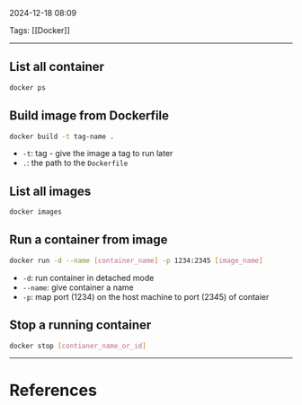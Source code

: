 2024-12-18 08:09

Tags: [[Docker]]

---

## List all container

```sh
docker ps
```

## Build image from Dockerfile
```sh
docker build -t tag-name .
```
- `-t`: tag - give the image a tag to run later
- `.`: the path to the `Dockerfile`

## List all images
```sh
docker images
```

## Run a container from image
```sh
docker run -d --name [container_name] -p 1234:2345 [image_name]
```
- `-d`: run container in detached mode
- `--name`: give container a name
- `-p`: map port (1234) on the host machine to port (2345) of contaier
## Stop a running container
```sh
docker stop [contianer_name_or_id]
```


---
# References